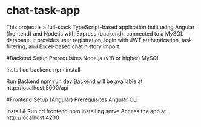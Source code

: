 # chat-task-app
This project is a full-stack TypeScript-based application built using Angular (frontend) and Node.js with Express (backend), connected to a MySQL database. It provides user registration, login with JWT authentication, task filtering, and Excel-based chat history import.

#Backend Setup
Prerequisites
Node.js (v18 or higher)
MySQL

Install
cd backend
npm install

Run Backend
npm run dev
Backend will be available at http://localhost:5000/api

#Frontend Setup (Angular)
Prerequisites
Angular CLI

Install & Run
cd frontend
npm install
ng serve
Access the app at http://localhost:4200
